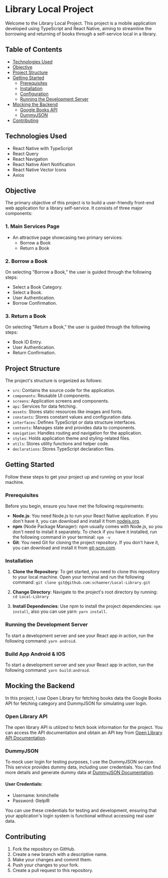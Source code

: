 # Library Local Project

Welcome to the Library Local Project. This project is a mobile application developed using TypeScript and React Native, aiming to streamline the borrowing and returning of books through a self-service local in a library.

## Table of Contents

- [Technologies Used](#technologies-used)
- [Objective](#objective)
- [Project Structure](#project-structure)
- [Getting Started](#getting-started)
  - [Prerequisites](#prerequisites)
  - [Installation](#installation)
  - [Configuration](#configuration)
  - [Running the Development Server](#running-the-development-server)
- [Mocking the Backend](#mocking-the-backend)
  - [Google Books API](#google-books-api)
  - [DummyJSON](#dummyjson)
- [Contributing](#contributing)

## Technologies Used

- React Native with TypeScript
- React Query
- React Navigation
- React Native Alert Notification
- React Native Vector Icons
- Axios

## Objective

The primary objective of this project is to build a user-friendly front-end web application for a library self-service. It consists of three major components:

### 1. Main Services Page

- An attractive page showcasing two primary services:
  - Borrow a Book
  - Return a Book

### 2. Borrow a Book

On selecting "Borrow a Book," the user is guided through the following steps:

- Select a Book Category.
- Select a Book.
- User Authentication.
- Borrow Confirmation.

### 3. Return a Book

On selecting "Return a Book," the user is guided through the following steps:

- Book ID Entry.
- User Authentication.
- Return Confirmation.

## Project Structure

The project's structure is organized as follows:

- `src`: Contains the source code for the application.
- `components`: Reusable UI components.
- `screens`: Application screens and components.
- `api`: Services for data fetching.
- `assets`: Stores static resources like images and fonts.
- `constants`: Stores constant values and configuration data.
- `interfaces`: Defines TypeScript or data structure interfaces.
- `contexts`: Manages state and provides data to components.
- `navigation`: Handles routing and navigation for the application.
- `styles`: Holds application theme and styling-related files.
- `utils`: Stores utility functions and helper code.
- `declarations`: Stores TypeScript declaration files.

## Getting Started

Follow these steps to get your project up and running on your local machine.

### Prerequisites

Before you begin, ensure you have met the following requirements:

- **Node.js**: You need Node.js to run your React Native application. If you don't have it, you can download and install it from [nodejs.org](https://nodejs.org/).
- **npm** (Node Package Manager): npm usually comes with Node.js, so you don't need to install it separately. To check if you have it installed, run the following command in your terminal: `npm -v`
- **Git**: You need Git for cloning the project repository. If you don't have it, you can download and install it from [git-scm.com](https://git-scm.com/).

### Installation

1.  **Clone the Repository**: To get started, you need to clone this repository to your local machine. Open your terminal and run the following command:
    `git clone git@github.com:schaener/Local-Library.git`

2.  **Change Directory**: Navigate to the project's root directory by running: `cd Local-Library`

3.  **Install Dependencies**: Use npm to install the project dependencies: `npm install`, also you can use yarn: `yarn install`.

### Running the Development Server

To start a development server and see your React app in action, run the following command: `yarn android`.

### Build App Android & IOS

To start a development server and see your React app in action, run the following command: `yarn build:android`.

## Mocking the Backend

In this project, I use Open Library for fetching books data the Google Books API for fetching category and DummyJSON for simulating user login.

### Open Library API

The open library API is utilized to fetch book information for the project. You can access the API documentation and obtain an API key from [Open Library API Documentation](https://openlibrary.org/dev/docs/api).

### DummyJSON

To mock user login for testing purposes, I use the DummyJSON service. This service provides dummy data, including user credentials. You can find more details and generate dummy data at [DummyJSON Documentation](https://dummyjson.com/docs/auth).

#### User Credentials:

- Username: kminchelle
- Password: 0lelplR

You can use these credentials for testing and development, ensuring that your application's login system is functional without accessing real user data.

## Contributing

1. Fork the repository on GitHub.
2. Create a new branch with a descriptive name.
3. Make your changes and commit them.
4. Push your changes to your fork.
5. Create a pull request to this repository.
